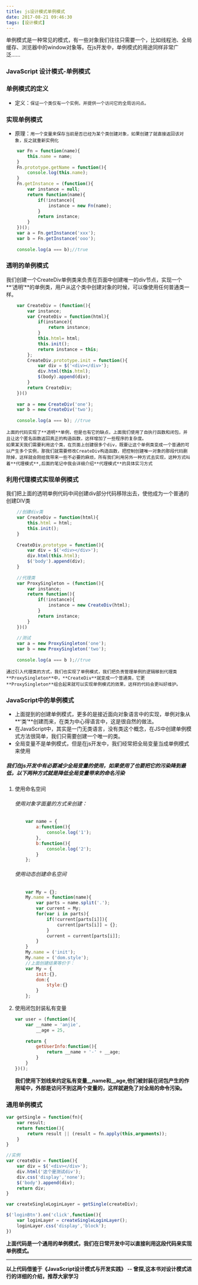```yaml
---
title: js设计模式单例模式
date: 2017-08-21 09:46:30
tags: [设计模式]
---
```

单例模式是一种常见的模式，有一些对象我们往往只需要一个，比如线程池、全局缓存、浏览器中的window对象等。在js开发中，单例模式的用途同样非常广泛......
<!--more-->
### JavaScript 设计模式-单例模式

### 单例模式的定义
* 定义：`保证一个类仅有一个实例，并提供一个访问它的全局访问点。`

### 实现单例模式
* 原理：`用一个变量来保存当前是否已经为某个类创建对象，如果创建了就直接返回该对象，反之就重新实例化`

```javascript
    var Fn = function(name){
        this.name = name;
    }
    Fn.prototype.getName = function(){
        console.log(this.name);
    }
    Fn.getInstance = (function(){
        var instance = null;
        return function(name){
            if(!instance){
                instance = new Fn(name);
            }
            return instance;
        }
    })();
    var a = Fn.getInstance('xxx');
    var b = Fn.getInstance('ooo');
    
    console.log(a === b);//true
```

### 透明的单例模式
我们创建一个CreateDiv单例类来负责在页面中创建唯一的div节点，实现一个**‘透明’**的单例类，用户从这个类中创建对象的时候，可以像使用任何普通类一样。

```javascript
    var CreateDiv = (function(){
        var instance;
        var CreateDiv = function(html){
            if(instance){
                return instance;
            }
            this.html= html;
            this.init();
            return instance = this;
        };
        CreateDiv.prototype.init = function(){
            var div = $('<div></div>');
            div.html(this.html);
            $(body).append(div);
        }
        return CreateDiv;
    })()
        
    var a = new CreateDiv('one');
    var b = new CreateDiv('two');
    
    console.log(a === b); //true
```
        
    上面的代码实现了**透明**单例，但是也有它的缺点，上面我们使用了自执行函数和闭包，并且让这个匿名函数返回真正的构造函数，这样增加了一些程序的复杂度。
    如果某天我们需要利用这个类，在页面上创建很多个div，既要让这个单例类变成一个普通的可以产生多个实例，那我们就需要修改CreateDiv构造函数，把控制创建唯一对象的那段代码删除掉，这样就会刚给我带来一些不必要的麻烦，所有我们利用另外一种方式去实现，这种方式叫着**代理模式**,后面的笔记中我会详细介绍**代理模式**的具体实习方式
    
### 利用代理模式实现单例模式 
我们把上面的透明单例代码中间创建div部分代码移除出去，使他成为一个普通的创建DIV类

```javascript
    //创建div类
    var CreateDiv = function(html){
        this.html = html;
        this.init();
    }
    
    CreateDiv.prototype = function(){
        var div = $('<div></div>');
        div.html(this.html);
        $('body').append(div);
    }
    
    //代理类
    var ProxySingleton = (function(){
        var instance;
        return function(){
            if(!instance){
                instance = new CreateDiv(html);
            }
            return instance;
        }
    })()
    
    //测试
    var a = new ProxySingleton('one');
    var b = new ProxySingleton('two');
    
    console.log(a === b );//true
```
        
    通过引入代理类的方式，我们也实现了单例模式，我们把负责管理单例的逻辑移到代理类**ProxySingleton**中，**CreateDiv**就变成一个普通类，它更**ProxySingleton**组合起来就可以实现单例模式的效果，这样的代码会更叫好维护。
    
### JavaScript中的单例模式
* 上面提到的创建单例模式，更多的是接近面向对象语言中的实现，单例对象从**‘类’**创建而来，在类为中心得语言中，这是很自然的做法。
* 在JavaScript中，其实是一门无类语言，没有类这个概念，在JS中创建单例模式方法很简单，我们只需要创建一个唯一的类。
* 全局变量不是单例模式，但是在js开发中，我们经常把全局变量当成单例模式来使用
##### 我们在js开发中有必要减少全局变量的使用，如果使用了也要把它的污染降到最低，以下两种方式就是降低全局变量带来的命名污染

1. 使用命名空间

    ###### 使用对象字面量的方式来创建：

    ```javascript
        var name = {
            a:function(){
                console.log('1');
            },
            b:function(){
                console.log('2');
            }
        };
    ```

    ###### 使用动态创建命名空间

    ```javascript
        var My = {};
        My.name = function(name){
            var parts = name.split('.');
            var current = My;
            for(var i in parts){
                if(!current[parts[i]]){
                    current[parts[i]] = {};
                }
                current = current[parts[i]];
            }
        }
        My.name = ('init');
        My.name = ('dom.style');
        //上面创建结果等价于：
        var My = {
            init:{},
            dom:{
                style:{}
            }
        };
    ```

2. 使用闭包封装私有变量
    ```javascript
    var user = (function(){
        var __name = 'anjie',
            __age = 25,
            
        return {
            getUserInfo:function(){
                return __name + '-' + __age;
            }
        }    
    })();
    ```        
        
   **我们使用下划线来约定私有变量__name和__age,他们被封装在闭包产生的作用域中，外部是访问不到这两个变量的，这样就避免了对全局的命令污染。**
   
###  通用单例模式     

```javascript
var getSingle = function(fn){
    var result;
    return function(){
        return result || (result = fn.apply(this,arguments));
    }
}

//实例
var createDiv = function(){
    var div = $('<div></div>');
    div.html('这个是测试div');
    div.css('display','none');
    $('body').append(div);
    return div;
}

var createSingleLoginLayer = getSingle(createDiv);

$('loginBtn').on('click',function(){
    var loginLayer = createSingleLoginLayer();
    loginLayer.css('display','block');
})
```
    
**上面代码是一个通用的单例模式，我们在日常开发中可以直接利用这段代码来实现单例模式。**

****
**以上代码借鉴于《JavaScript设计模式与开发实践》 -- 曾探,这本书对设计模式进行的详细的介绍，推荐大家学习**